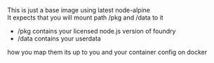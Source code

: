 This is just a base image using latest node-alpine  
It expects that you will mount path /pkg and /data to it  
- /pkg contains your licensed node.js version of foundry  
- /data contains your userdata

how you map them its up to you and your container config on docker
